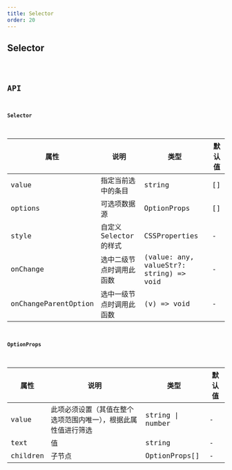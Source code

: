 ```yaml
---
title: Selector
order: 20
---
```


## Selector

<code src="./selector/index.tsx" />

## API

#### Selector

| 属性 | 说明 | 类型 | 默认值 |
| --- | --- | --- | --- |
| value | 指定当前选中的条目 | string | [] |
| options | 可选项数据源 | OptionProps | [] |
| style | 自定义 Selector 的样式 | CSSProperties | - |
| onChange | 选中二级节点时调用此函数 | (value: any, valueStr?: string) => void | - |
| onChangeParentOption | 选中一级节点时调用此函数 | (v) => void | - |

#### OptionProps

| 属性 | 说明 | 类型 | 默认值 |
| --- | --- | --- | --- |
| value | 此项必须设置（其值在整个选项范围内唯一），根据此属性值进行筛选 | string \| number | - |
| text | 值 | string | - |
| children | 子节点 | OptionProps[] | - |
